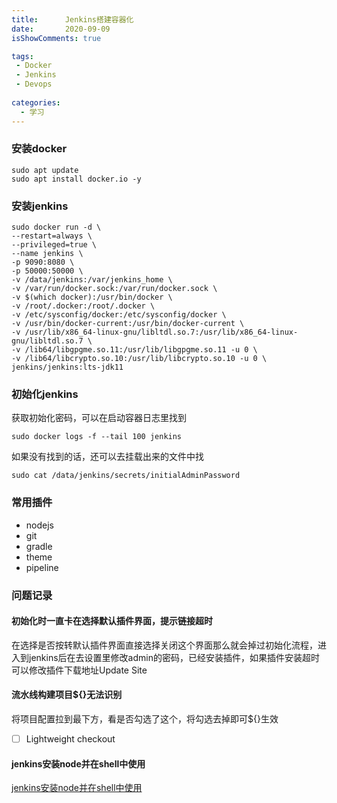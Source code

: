 ```yaml
---
title:      Jenkins搭建容器化
date:       2020-09-09
isShowComments: true

tags:
 - Docker
 - Jenkins
 - Devops
 
categories:
  - 学习
---
```


### 安装docker

```shell
sudo apt update
sudo apt install docker.io -y
```

### 安装jenkins

```shell
sudo docker run -d \
--restart=always \
--privileged=true \
--name jenkins \
-p 9090:8080 \
-p 50000:50000 \
-v /data/jenkins:/var/jenkins_home \
-v /var/run/docker.sock:/var/run/docker.sock \
-v $(which docker):/usr/bin/docker \
-v /root/.docker:/root/.docker \
-v /etc/sysconfig/docker:/etc/sysconfig/docker \
-v /usr/bin/docker-current:/usr/bin/docker-current \
-v /usr/lib/x86_64-linux-gnu/libltdl.so.7:/usr/lib/x86_64-linux-gnu/libltdl.so.7 \
-v /lib64/libgpgme.so.11:/usr/lib/libgpgme.so.11 -u 0 \
-v /lib64/libcrypto.so.10:/usr/lib/libcrypto.so.10 -u 0 \
jenkins/jenkins:lts-jdk11
```

### 初始化jenkins

获取初始化密码，可以在启动容器日志里找到

```shell
sudo docker logs -f --tail 100 jenkins
```

如果没有找到的话，还可以去挂载出来的文件中找

```shell
sudo cat /data/jenkins/secrets/initialAdminPassword
```



### 常用插件

- nodejs
- git
- gradle
- theme
- pipeline



### 问题记录

#### 初始化时一直卡在选择默认插件界面，提示链接超时

在选择是否按转默认插件界面直接选择关闭这个界面那么就会掉过初始化流程，进入到jenkins后在去设置里修改admin的密码，已经安装插件，如果插件安装超时可以修改插件下载地址Update Site

#### 流水线构建项目${}无法识别

将项目配置拉到最下方，看是否勾选了这个，将勾选去掉即可${}生效

- [ ]  Lightweight checkout   

#### jenkins安装node并在shell中使用

[jenkins安装node并在shell中使用](https://www.jianshu.com/p/0a865a321d78)




